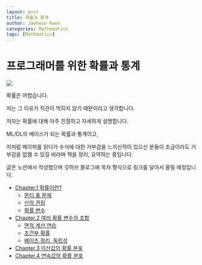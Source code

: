 ```yaml
---
layout: post
title: 확률과 통계
author: Jaeheon Kwon
categories: Mathematics
tags: [Mathmatics]
---
```


# 프로그래머를 위한 확률과 통계

<img src = "https://py-tonic.github.io/images/dice.jpg">

확률은 어렵습니다.

저는 그 이유가 직관이 먹히지 않기 때문이라고 생각합니다.

저자는 확률에 대해 아주 친절하고 자세하게 설명합니다.



ML/DL의 베이스가 되는 확률과 통계이고, 

저처럼 페이퍼를 읽다가 수식에 대한 거부감을 느끼신적이 있으신 분들이 조금이라도 거부감을 없앨 수 있길 바라며 책을 정리, 요약하는 중입니다.

글은 노션에서 작성했으며 깃허브 블로그에 목차 형식으로 링크를 달아서 올릴 예정입니다.

- [Chapter.1 확률이란?](https://www.notion.so/pytonic/48aa0474ea3e4050a976bc85c83eda07)
    - [몬티 홀 문제](https://www.notion.so/pytonic/5bf026780acb4b30bb1fff4ad93f2c8f)
    - [신의 관점](https://www.notion.so/pytonic/5405bb93862e4a39a1956f3843fc53b5)
    - [확률 변수](https://www.notion.so/pytonic/ef20774b41cb416ea4b30466f2934a8d)
- [Chapter.2 여러 확률 변수의 조합](https://www.notion.so/pytonic/9fc0adb7d7c14d5db51ac93fe5d20d11)
    - [면적 계산 연습](https://www.notion.so/pytonic/518791f3df5f4a21af681221620f0b82)
    - [조건부 확률](https://www.notion.so/pytonic/7829bba2fec14a778cc32b3c1fddc424)
    - [베이즈 정리, 독립성](https://www.notion.so/pytonic/aa8d65734441425fb5e49aa2511a8c10)
- [Chapter.3 이산값의 확률 분포]()
- [Chapter.4 연속값의 확률 분포]()



